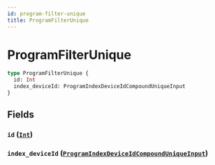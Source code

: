 ```yaml
---
id: program-filter-unique
title: ProgramFilterUnique
---
```


 # ProgramFilterUnique





```graphql
type ProgramFilterUnique {
  id: Int
  index_deviceId: ProgramIndexDeviceIdCompoundUniqueInput
}
```


## Fields

### `id` ([`Int`](/scalars/int))




### `index_deviceId` ([`ProgramIndexDeviceIdCompoundUniqueInput`](/inputs/program-index-device-id-compound-unique-input))






